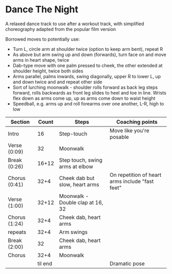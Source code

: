 # Dance The Night

A relaxed dance track to use after a workout track, with simplified choreography adapted from the popular film version

Borrowed moves to potentially use:

* Turn L, circle arm at shoulder twice (option to keep arm bent), repeat R
* As above but arm swing up and down (forwards), turn face on and move arms in heart shape, twice
* Dab-type move with one palm pressed to cheek, the other extended at shoulder height, twice both sides
* Arms parallel, palms inwards, swing diagonally, upper R to lower L, up and down twice and and repeat other side
* Sort of lurching moonwalk - shoulder rolls forward as back leg steps forward, rolls backwards as front leg slides to heel and toe in line. Wrists flex down as arms come up, up as arms come down to waist height
* Speedball, e.g. arms up and roll forearms over one another, L-R, high to low

|Section|Count|Steps|Coaching points|
|-------|-----|-----|---------------|
|Intro |16|Step-touch|Move like you're posable|
|Verse (0:09)|32|Moonwalk||
|Break (0:26)|16+12|Step touch, swing arms at elbow||
|Chorus (0:41)|32+4|Cheek dab but slow, heart arms |On repetition of heart arms include "fast feet"|
|Verse (1:00)|32+12|Moonwalk - Double clap at 16, 32||
|Chorus (1:24)|32+4|Cheek dab, heart arms||
|repeats|32+4|Arm swings||
|Break (2:00)|32|Cheek dab, heart arms||
|Chorus|32+4|Moonwalk||
|   |til end||Dramatic pose|   
